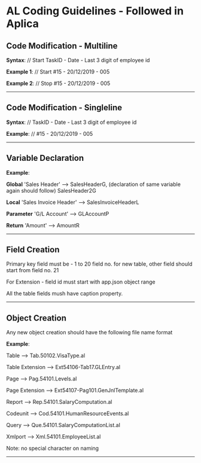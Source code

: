 # AL Coding Guidelines - Followed in Aplica

## Code Modification - Multiline
**Syntax**: // Start TaskID - Date - Last 3 digit of employee id

**Example 1**: // Start #15 - 20/12/2019 - 005

**Example 2**: // Stop #15 - 20/12/2019 - 005

---

## Code Modification - Singleline
**Syntax**: // TaskID - Date - Last 3 digit of employee id

**Example**: // #15 - 20/12/2019 - 005

---

## Variable Declaration
**Example**: 

**Global** 'Sales Header' --> SalesHeaderG, (declaration of same variable again should follow) SalesHeader2G

**Local**  'Sales Invoice Header' --> SalesInvoiceHeaderL

**Parameter** 'G/L Account' --> GLAccountP

**Return** 'Amount' --> AmountR

---

## Field Creation

Primary key field must be - 1 to 20 field no. for new table, other field should start from field no. 21

For Extension - field id must start with app.json object range 

All the table fields mush have caption property.

---

## Object Creation
Any new object creation should have the following file name format

**Example**:

Table           --> Tab.50102.VisaType.al

Table Extension --> Ext54106-Tab17.GLEntry.al

Page            --> Pag.54101.Levels.al

Page Extension  --> Ext54107-Pag101.GenJnlTemplate.al

Report          --> Rep.54101.SalaryComputation.al

Codeunit        --> Cod.54101.HumanResourceEvents.al

Query           --> Que.54101.SalaryComputationList.al

Xmlport         --> Xml.54101.EmployeeList.al

Note: no special character on naming

---
